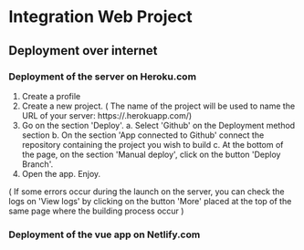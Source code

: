 # Integration Web Project

## Deployment over internet

### Deployment of the server on Heroku.com
1. Create a profile
2. Create a new project. 
   ( The name of the project will be used to name the URL of your server: https://<Name of your project>.herokuapp.com/)
3. Go on the section 'Deploy'. 
   a. Select 'Github' on the Deployment method section
   b. On the section 'App connected to Github' connect the repository containing the project you wish to          build
   c. At the bottom of the page, on the section 'Manual deploy', click on the button 'Deploy Branch'.
4. Open the app. Enjoy. 

( If some errors occur during the launch on the server, you can check the logs on 'View logs' by clicking on the button 'More' placed at the top of the same page where the building process occur )
  
### Deployment of the vue app on Netlify.com
